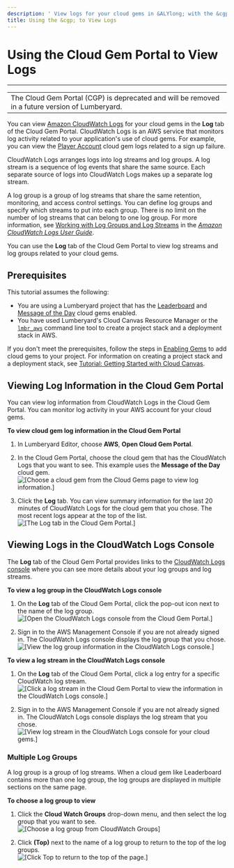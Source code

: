 ```yaml
---
description: ' View logs for your cloud gems in &ALYlong; with the &cgp;. '
title: Using the &cgp; to View Logs
---
```

# Using the Cloud Gem Portal to View Logs<a name="cloud-canvas-cloud-gem-portal-log-tab"></a>


****  

|  | 
| --- |
|  The Cloud Gem Portal \(CGP\) is deprecated and will be removed in a future version of Lumberyard\.  | 

You can view [Amazon CloudWatch Logs](https://docs.aws.amazon.com/AmazonCloudWatch/latest/logs/) for your cloud gems in the **Log** tab of the Cloud Gem Portal\. CloudWatch Logs is an AWS service that monitors log activity related to your application's use of cloud gems\. For example, you can view the [Player Account](cloud-canvas-cloud-gem-player-account.md) cloud gem logs related to a sign up failure\.

CloudWatch Logs arranges logs into log streams and log groups\. A log stream is a sequence of log events that share the same source\. Each separate source of logs into CloudWatch Logs makes up a separate log stream\.

A log group is a group of log streams that share the same retention, monitoring, and access control settings\. You can define log groups and specify which streams to put into each group\. There is no limit on the number of log streams that can belong to one log group\. For more information, see [Working with Log Groups and Log Streams](https://docs.aws.amazon.com/AmazonCloudWatch/latest/logs/Working-with-log-groups-and-streams.html) in the *[Amazon CloudWatch Logs User Guide](https://docs.aws.amazon.com/AmazonCloudWatch/latest/logs/)*\.

You can use the **Log** tab of the Cloud Gem Portal to view log streams and log groups related to your cloud gems\.

## Prerequisites<a name="cloud-canvas-cloud-gem-portal-log-tab-prerequisites"></a>

This tutorial assumes the following:
+ You are using a Lumberyard project that has the [Leaderboard](cloud-canvas-cloud-gem-leaderboard.md) and [Message of the Day](cloud-canvas-cloud-gem-message-of-the-day.md) cloud gems enabled\.
+ You have used Lumberyard's Cloud Canvas Resource Manager or the [`lmbr_aws`](cloud-canvas-command-line.md) command line tool to create a project stack and a deployment stack in AWS\.

If you don't meet the prerequisites, follow the steps in [Enabling Gems](gems-system-using-project-configurator.md) to add cloud gems to your project\. For information on creating a project stack and a deployment stack, see [Tutorial: Getting Started with Cloud Canvas](cloud-canvas-tutorial.md)\.

## Viewing Log Information in the Cloud Gem Portal<a name="cloud-canvas-cloud-gem-portal-log-tab-viewing-log-information-in-the-cloud-gem-portal"></a>

You can view log information from CloudWatch Logs in the Cloud Gem Portal\. You can monitor log activity in your AWS account for your cloud gems\. 

**To view cloud gem log information in the Cloud Gem Portal**

1. In Lumberyard Editor, choose **AWS**, **Open Cloud Gem Portal**\.

1. In the Cloud Gem Portal, choose the cloud gem that has the CloudWatch Logs that you want to see\. This example uses the **Message of the Day** cloud gem\.  
![\[Choose a cloud gem from the Cloud Gems page to view log information.\]](/images/userguide/cloud_canvas/cloud-canvas-cloud-gem-portal-log-tab-1.png)

1. Click the **Log** tab\. You can view summary information for the last 20 minutes of CloudWatch Logs for the cloud gem that you chose\. The most recent logs appear at the top of the list\.  
![\[The Log tab in the Cloud Gem Portal.\]](/images/userguide/cloud_canvas/cloud-canvas-cloud-gem-portal-log-tab-2.png)

## Viewing Logs in the CloudWatch Logs Console<a name="cloud-canvas-cloud-gem-portal-log-tab-viewing-logs-in-the-amazon-cloudwatch-console"></a>

The **Log** tab of the Cloud Gem Portal provides links to the [CloudWatch Logs console](https://console.aws.amazon.com/cloudwatch/) where you can see more details about your log groups and log streams\.

**To view a log group in the CloudWatch Logs console**

1. On the **Log** tab of the Cloud Gem Portal, click the pop\-out icon next to the name of the log group\.  
![\[Open the CloudWatch Logs console from the Cloud Gem Portal.\]](/images/userguide/cloud_canvas/cloud-canvas-cloud-gem-portal-log-tab-3.png)

1. Sign in to the AWS Management Console if you are not already signed in\. The CloudWatch Logs console displays the log group that you chose\.  
![\[View the log group information in the CloudWatch Logs console.\]](/images/userguide/cloud_canvas/cloud-canvas-cloud-gem-portal-log-tab-4.png)

**To view a log stream in the CloudWatch Logs console**

1. On the **Log** tab of the Cloud Gem Portal, click a log entry for a specific CloudWatch log stream\.  
![\[Click a log stream in the Cloud Gem Portal to view the information in the CloudWatch Logs console.\]](/images/userguide/cloud_canvas/cloud-canvas-cloud-gem-portal-log-tab-5.png)

1. Sign in to the AWS Management Console if you are not already signed in\. The CloudWatch Logs console displays the log stream that you chose\.  
![\[View log stream in the CloudWatch Logs console for your cloud gems.\]](/images/userguide/cloud_canvas/cloud-canvas-cloud-gem-portal-log-tab-6.png)

### Multiple Log Groups<a name="cloud-canvas-cloud-gem-portal-log-tab-multiple-log-groups"></a>

A log group is a group of log streams\. When a cloud gem like Leaderboard contains more than one log group, the log groups are displayed in multiple sections on the same page\.

**To choose a log group to view**

1. Click the **Cloud Watch Groups** drop\-down menu, and then select the log group that you want to see\.  
![\[Choose a log group from CloudWatch Groups\]](/images/userguide/cloud_canvas/cloud-canvas-cloud-gem-portal-log-tab-7.png)

1. Click **\(Top\)** next to the name of a log group to return to the top of the log groups\.  
![\[Click Top to return to the top of the page.\]](/images/userguide/cloud_canvas/cloud-canvas-cloud-gem-portal-log-tab-8.png)